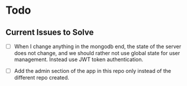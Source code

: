# Todo

## Current Issues to Solve

- [ ] When I change anything in the mongodb end, the state of the server does not change, and we should rather not use global state for user management. Instead use JWT token authentication.
- [ ] Add the admin section of the app in this repo only instead of the different repo created.


